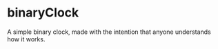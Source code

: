 # binaryClock

A simple binary clock, made with the intention that anyone understands how it works.
